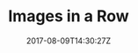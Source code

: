 ---
title: 'Images in a Row'
draft: false
path: 00-sweden-to-las-palmas/img_8212.jpg
description: 'Theseareallpictures'
date: 2017-08-09T14:30:27Z
location: [48.45880555555556, -5.168361111111111]
size: 3024x4032
catergory: sweden-to-las-palmas
--- 